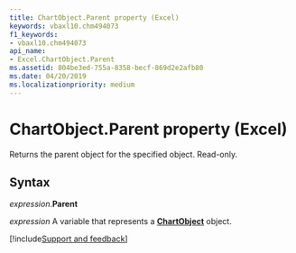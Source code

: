 ```yaml
---
title: ChartObject.Parent property (Excel)
keywords: vbaxl10.chm494073
f1_keywords:
- vbaxl10.chm494073
api_name:
- Excel.ChartObject.Parent
ms.assetid: 804be3ed-755a-8358-becf-869d2e2afb80
ms.date: 04/20/2019
ms.localizationpriority: medium
---
```



# ChartObject.Parent property (Excel)

Returns the parent object for the specified object. Read-only.


## Syntax

_expression_.**Parent**

_expression_ A variable that represents a **[ChartObject](Excel.ChartObject.md)** object.




[!include[Support and feedback](~/includes/feedback-boilerplate.md)]